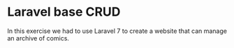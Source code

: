 # Laravel base CRUD

In this exercise we had to use Laravel 7 to create a website that can manage an archive of comics.
